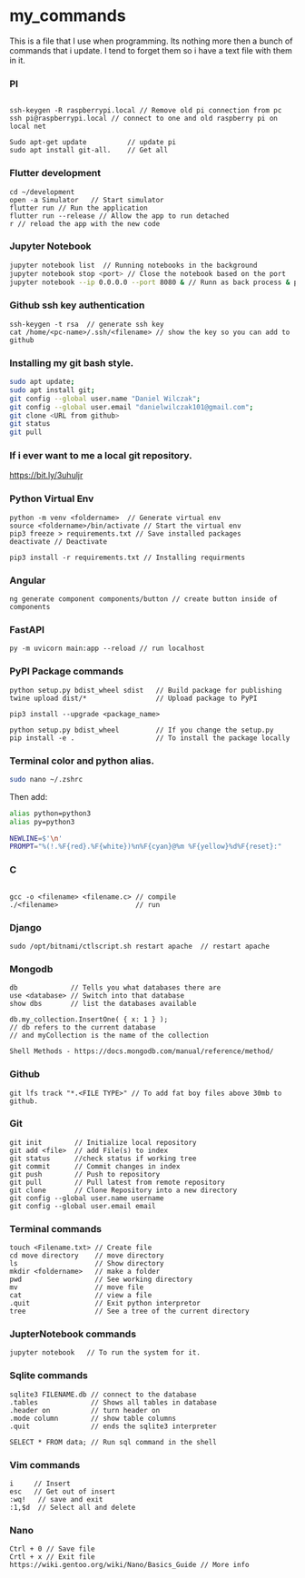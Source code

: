 # my_commands
This is a file that I use when programming. Its nothing more then a bunch of commands that i update. I tend to forget them so i have a text file with them in it.

### PI
```

ssh-keygen -R raspberrypi.local // Remove old pi connection from pc
ssh pi@raspberrypi.local // connect to one and old raspberry pi on local net

Sudo apt-get update          // update pi
sudo apt install git-all.    // Get all 
```


### Flutter development
```
cd ~/development
open -a Simulator   // Start simulator
flutter run // Run the application
flutter run --release // Allow the app to run detached
r // reload the app with the new code
```

### Jupyter Notebook
```bash
jupyter notebook list  // Running notebooks in the background 
jupyter notebook stop <port> // Close the notebook based on the port
jupyter notebook --ip 0.0.0.0 --port 8080 & // Runn as back process & port it to local machines localhost.
```


### Github ssh key authentication
```
ssh-keygen -t rsa  // generate ssh key
cat /home/<pc-name>/.ssh/<filename> // show the key so you can add to github
```

### Installing my git bash style.
```Bash
sudo apt update;
sudo apt install git; 
git config --global user.name "Daniel Wilczak";              
git config --global user.email "danielwilczak101@gmail.com"; 
git clone <URL from github> 
git status 
git pull
```

### If i ever want to me a local git repository.
https://bit.ly/3uhuljr


### Python Virtual Env
```
python -m venv <foldername>  // Generate virtual env
source <foldername>/bin/activate // Start the virtual env
pip3 freeze > requirements.txt // Save installed packages
deactivate // Deactivate

pip3 install -r requirements.txt // Installing requirments
```

### Angular
```
ng generate component components/button // create button inside of components
```

### FastAPI
```
py -m uvicorn main:app --reload // run localhost
```

### PyPI Package commands
```
python setup.py bdist_wheel sdist   // Build package for publishing
twine upload dist/*                 // Upload package to PyPI

pip3 install --upgrade <package_name>

python setup.py bdist_wheel         // If you change the setup.py
pip install -e .                    // To install the package locally
```

### Terminal color and python alias.

```bash
sudo nano ~/.zshrc
```
Then add:

```bash
alias python=python3
alias py=python3

NEWLINE=$'\n'
PROMPT="%(!.%F{red}.%F{white})%n%F{cyan}@%m %F{yellow}%d%F{reset}:"
```

### C
```

gcc -o <filename> <filename.c> // compile
./<filename>                   // run
```
### Django
```
sudo /opt/bitnami/ctlscript.sh restart apache  // restart apache
```
### Mongodb
```
db             // Tells you what databases there are
use <database> // Switch into that database
show dbs       // list the databases available

db.my_collection.InsertOne( { x: 1 } ); 
// db refers to the current database 
// and myCollection is the name of the collection

Shell Methods - https://docs.mongodb.com/manual/reference/method/
```


### Github
```
git lfs track "*.<FILE TYPE>" // To add fat boy files above 30mb to github.
```

### Git
```
git init        // Initialize local repository
git add <file>  // add File(s) to index
git status      //check status if working tree
git commit      // Commit changes in index
git push        // Push to repository
git pull        // Pull latest from remote repository 
git clone       // Clone Repository into a new directory
git config --global user.name username
git config --global user.email email
```

### Terminal commands

```
touch <Filename.txt> // Create file
cd move directory    // move directory
ls                   // Show directory
mkdir <foldername>   // make a folder
pwd                  // See working directory
mv                   // move file
cat                  // view a file
.quit                // Exit python interpretor
tree                 // See a tree of the current directory
```
### JupterNotebook commands
```
jupyter notebook   // To run the system for it.
```

### Sqlite commands
```
sqlite3 FILENAME.db // connect to the database
.tables             // Shows all tables in database
.header on          // turn header on
.mode column        // show table columns
.quit               // ends the sqlite3 interpreter  

SELECT * FROM data; // Run sql command in the shell
```

### Vim commands
```
i     // Insert
esc   // Get out of insert
:wq!   // save and exit
:1,$d  // Select all and delete
```
### Nano
```
Ctrl + 0 // Save file
Crtl + x // Exit file
https://wiki.gentoo.org/wiki/Nano/Basics_Guide // More info
```










